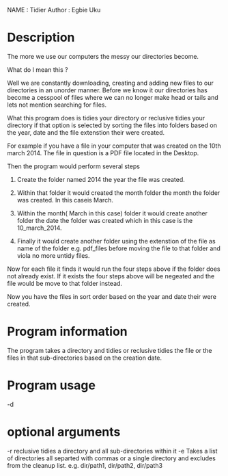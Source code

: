 NAME          : Tidier
Author        : Egbie Uku

Description
============

The more we use our computers the messy our directories become.

What do I mean this ?

Well we are constantly downloading, creating and adding new files to our
directories in an unorder manner. Before we know it our directories has
become a cesspool of files where we can no longer make head or tails and lets
not mention searching for files.

What this program does is tidies your directory or reclusive tidies your
directory if that option is selected by sorting the files into
folders based on the year, date and the file extenstion their were created.

For example if you have a file in your computer that was created on the
10th march 2014. The file in question is a PDF file located in the Desktop.

Then the program would perform several steps

1) Create the folder named 2014 the year the file was created.

2) Within that folder it would created the month folder the month the folder was created. In this caseis March.

3) Within the month( March in this case) folder it would create another folder the date the folder was
   created which in this case is the 10_march_2014.

4) Finally it would create another folder using the extenstion of the file as name
   of the folder e.g. pdf_files before moving the file to that folder and viola no more untidy files.

Now for each file it finds it would run the four steps above if the folder does not already exist. If it exists
the four steps above will be negeated and the file would be move to that folder instead.

Now you have the files in sort order based on the year and date their were created.


Program information
 ===================
 The program takes a directory and tidies or reclusive tidies
 the file or the files in that sub-directories based on the creation
 date.

 Program usage
 =============

 -d <directory path>

 optional arguments
 ===================

 -r reclusive tidies a directory and all sub-directories within it
 -e Takes a list of directories all separted with commas or a single directory
    and excludes from the cleanup list.
    e.g.
    dir/path1, dir/path2, dir/path3
